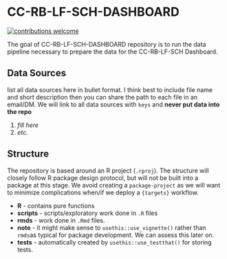 
<!-- README.md is generated from README.Rmd. Please edit that file -->

# CC-RB-LF-SCH-DASHBOARD

[![contributions
welcome](https://img.shields.io/badge/contributions-welcome-brightgreen.svg?style=flat)](https://github.com/dwyl/esta/issues)

The goal of CC-RB-LF-SCH-DASHBOARD repository is to run the data
pipeline necessary to prepare the data for the CC-RB-LF-SCH Dashboard.

## Data Sources

list all data sources here in bullet format. I think best to include
file name and short description then you can share the path to each file
in an email/DM. We will link to all data sources with `keys` and **never
put data into the repo**

1.  *fill here*
2.  *etc.*

## Structure

The repository is based around an R project (`.rproj`). The structure
will closely follow R package design protocol, but will not be built
into a package at this stage. We avoid creating a `package-project` as
we will want to minimize complications when/if we deploy a `{targets}`
workflow.

-   **R** - contains pure functions
-   **scripts** - scripts/exploratory work done in `.R` files
-   **rmds** - work done in `.Rmd` files.
-   **note** - it might make sense to `usethis::use_vignette()` rather
    than `rmds`as typical for package development. We can assess this
    later on.
-   **tests** - automatically created by `usethis::use_testthat()` for
    storing tests.
